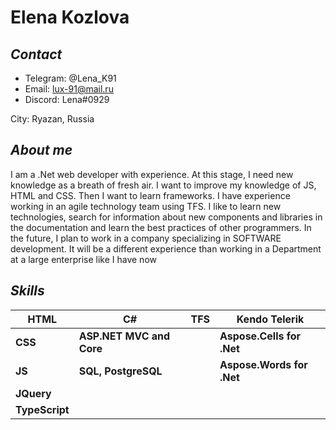 # Elena Kozlova
## *Contact*
  - Telegram: @Lena_K91
  - Email: lux-91@mail.ru
  - Discord: Lena#0929

City: Ryazan, Russia

## *About me*
I am a .Net web developer with experience. At this stage, I need new knowledge as a breath of fresh air. I want to improve my knowledge of JS, HTML and CSS. Then I want to learn frameworks. I have experience working in an agile technology team using TFS. I like to learn new technologies, search for information about new components and libraries in the documentation and learn the best practices of other programmers. In the future, I plan to work in a company specializing in SOFTWARE development. It will be a different experience than working in a Department at a large enterprise like I have now

## *Skills*
| HTML | C# | TFS | Kendo Telerik | 
| ------ | ------ | ------ | ------ |
| **CSS** | **ASP.NET MVC and Core** |  | **Aspose.Cells for .Net** | 
| **JS** | **SQL, PostgreSQL** |  | **Aspose.Words for .Net** |
| **JQuery** |  |  |  |
| **TypeScript** |  |  |  |
